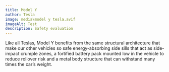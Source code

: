 ```yaml
---
title: Model Y
author: Tesla
image: media\model y tesla.avif
imageAlt: Test
description: Safety evaluation
---
```


Like all Teslas, Model Y benefits from the same structural
architecture that make our other vehicles so safe energy-absorbing
side sills that act as side-impact crumple zones, a fortified battery
pack mounted low in the vehicle to reduce rollover risk and a metal
body structure that can withstand many times the car’s weight.
